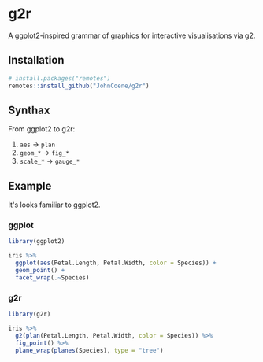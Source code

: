 # g2r

A [ggplot2](https://ggplot2.tidyverse.org/)-inspired grammar of graphics for interactive visualisations via [g2](https://antv.alipay.com/zh-cn/g2/3.x/).

## Installation

``` r
# install.packages("remotes")
remotes::install_github("JohnCoene/g2r")
```

## Synthax

From ggplot2 to g2r:

1. `aes` -> `plan`
2. `geom_*` -> `fig_*`
3. `scale_*` -> `gauge_*`

## Example

It's looks familiar to ggplot2.

### ggplot

``` r
library(ggplot2)

iris %>%
  ggplot(aes(Petal.Length, Petal.Width, color = Species)) +
  geom_point() +
  facet_wrap(.~Species)
```

### g2r

``` r
library(g2r)

iris %>%
  g2(plan(Petal.Length, Petal.Width, color = Species)) %>% 
  fig_point() %>%
  plane_wrap(planes(Species), type = "tree")
```

